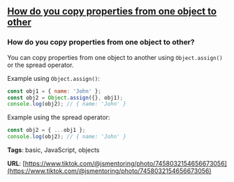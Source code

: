 ## [How do you copy properties from one object to other](#how-do-you-copy-properties-from-one-object-to-other)

### How do you copy properties from one object to other?

You can copy properties from one object to another using `Object.assign()` or the spread operator.

Example using `Object.assign()`:

```javascript
const obj1 = { name: 'John' };
const obj2 = Object.assign({}, obj1);
console.log(obj2); // { name: 'John' }
```
Example using the spread operator:

```javascript
const obj2 = { ...obj1 };
console.log(obj2); // { name: 'John' }
```

**Tags**: basic, JavaScript, objects

**URL**: [https://www.tiktok.com/@jsmentoring/photo/7458032154656673056](https://www.tiktok.com/@jsmentoring/photo/7458032154656673056)
